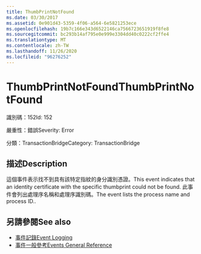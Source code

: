 ```yaml
---
title: ThumbPrintNotFound
ms.date: 03/30/2017
ms.assetid: 0e901d43-5359-4f06-a564-6e5821253ece
ms.openlocfilehash: 19b7c166e343d6522146ca7566723651919f8fe8
ms.sourcegitcommit: bc293b14af795e0e999e3304dd40c0222cf2ffe4
ms.translationtype: MT
ms.contentlocale: zh-TW
ms.lasthandoff: 11/26/2020
ms.locfileid: "96276252"
---
```

# <a name="thumbprintnotfound"></a><span data-ttu-id="28d9f-102">ThumbPrintNotFound</span><span class="sxs-lookup"><span data-stu-id="28d9f-102">ThumbPrintNotFound</span></span>

<span data-ttu-id="28d9f-103">識別碼：152</span><span class="sxs-lookup"><span data-stu-id="28d9f-103">Id: 152</span></span>  
  
 <span data-ttu-id="28d9f-104">嚴重性：錯誤</span><span class="sxs-lookup"><span data-stu-id="28d9f-104">Severity: Error</span></span>  
  
 <span data-ttu-id="28d9f-105">分類：TransactionBridge</span><span class="sxs-lookup"><span data-stu-id="28d9f-105">Category: TransactionBridge</span></span>  
  
## <a name="description"></a><span data-ttu-id="28d9f-106">描述</span><span class="sxs-lookup"><span data-stu-id="28d9f-106">Description</span></span>  

 <span data-ttu-id="28d9f-107">這個事件表示找不到具有該特定指紋的身分識別憑證。</span><span class="sxs-lookup"><span data-stu-id="28d9f-107">This event indicates that an identity certificate with the specific thumbprint could not be found.</span></span> <span data-ttu-id="28d9f-108">此事件會列出處理序名稱和處理序識別碼。</span><span class="sxs-lookup"><span data-stu-id="28d9f-108">The event lists the process name and process ID..</span></span>  
  
## <a name="see-also"></a><span data-ttu-id="28d9f-109">另請參閱</span><span class="sxs-lookup"><span data-stu-id="28d9f-109">See also</span></span>

- [<span data-ttu-id="28d9f-110">事件記錄</span><span class="sxs-lookup"><span data-stu-id="28d9f-110">Event Logging</span></span>](index.md)
- [<span data-ttu-id="28d9f-111">事件一般參考</span><span class="sxs-lookup"><span data-stu-id="28d9f-111">Events General Reference</span></span>](events-general-reference.md)

